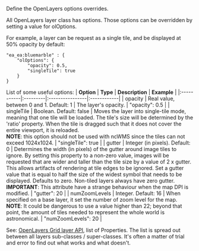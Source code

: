 Define the OpenLayers options overrides.

All OpenLayers layer class has options. Those options can be overridden by setting a value for olOptions.

For example, a layer can be request as a single tile, and be displayed at 50% opacity by default:

```
"ea_ea:bluemarble" : {
	"olOptions": {
		"opacity": 0.5,
		"singleTile": true
	}
}
```

List of some useful options:
| **Option** | **Type** | **Description** | **Example** |
|:-----------|:---------|:----------------|:------------|
| opacity    | Real value, between 0 and 1. Default: 1 | The layer's opacity. | "opacity": 0.5 |
| singleTile | Boolean. Default: false | Moves the layer into single-tile mode, meaning that one tile will be loaded. The tile's size will be determined by the 'ratio' property. When the tile is dragged such that it does not cover the entire viewport, it is reloaded.<br />**NOTE**: this option should not be used with ncWMS since the tiles can not exceed 1024x1024. | "singleTile": true |
| gutter     | Integer (in pixels). Default: 0 | Determines the width (in pixels) of the gutter around image tiles to ignore. By setting this property to a non-zero value, images will be requested that are wider and taller than the tile size by a value of 2 x gutter. This allows artifacts of rendering at tile edges to be ignored. Set a gutter value that is equal to half the size of the widest symbol that needs to be displayed. Defaults to zero. Non-tiled layers always have zero gutter.<br />**IMPORTANT**: This attribute have a strange behaviour when the map DPI is modified. | "gutter": 20 |
| numZoomLevels | Integer. Default: 16 | When specified on a base layer, it set the number of zoom level for the map.<br />**NOTE**: It could be dangerous to use a value higher than 22; beyond that point, the amount of tiles needed to represent the whole world is astronomical. | "numZoomLevels": 20 |

See: [OpenLayers Grid layer API](http://dev.openlayers.org/releases/OpenLayers-2.12/doc/apidocs/files/OpenLayers/Layer/Grid-js.html), list of Properties. The list is spread out between all layers sub-classes / super-classes. It's often a matter of trial and error to find out what works and what doesn't.